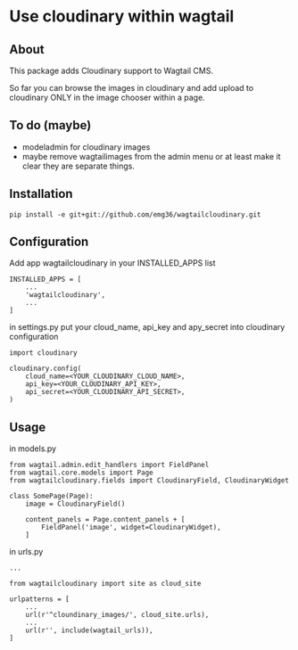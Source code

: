 # Use cloudinary within wagtail

## About
This package adds Cloudinary support to Wagtail CMS.

So far you can browse the images in cloudinary and add upload to cloudinary ONLY in the image chooser within a page.

## To do (maybe)
- modeladmin for cloudinary images
- maybe remove wagtailimages from the admin menu or at least make it clear they are separate things.

## Installation
```
pip install -e git+git://github.com/emg36/wagtailcloudinary.git
```

## Configuration
Add app wagtailcloudinary in your INSTALLED_APPS list

```
INSTALLED_APPS = [
    ...
    'wagtailcloudinary',
    ...
]
```

in settings.py put your cloud_name, api_key and apy_secret into cloudinary configuration

```
import cloudinary

cloudinary.config(
    cloud_name=<YOUR_CLOUDINARY_CLOUD_NAME>,
    api_key=<YOUR_CLOUDINARY_API_KEY>,
    api_secret=<YOUR_CLOUDINARY_API_SECRET>,
)
```

## Usage

in models.py

```
from wagtail.admin.edit_handlers import FieldPanel
from wagtail.core.models import Page
from wagtailcloudinary.fields import CloudinaryField, CloudinaryWidget

class SomePage(Page):
    image = CloudinaryField()

    content_panels = Page.content_panels + [
        FieldPanel('image', widget=CloudinaryWidget),
    ]
```

in urls.py

```
...

from wagtailcloudinary import site as cloud_site

urlpatterns = [
    ...
    url(r'^cloundinary_images/', cloud_site.urls),
    ...
    url(r'', include(wagtail_urls)),
]
```
